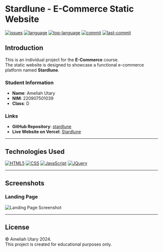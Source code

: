 # Stardlune - E-Commerce Static Website  
[![issues](https://img.shields.io/github/issues/ameliahutary/stardlune)](https://github.com/ameliahutary/stardlune/issues)
[![language](https://img.shields.io/github/languages/count/ameliahutary/stardlune)](https://github.com/ameliahutary/stardlune/search?l=html)
[![top-language](https://img.shields.io/github/languages/top/ameliahutary/stardlune)](https://github.com/ameliahutary/stardlune/search?l=html)
[![commit](https://img.shields.io/github/commit-activity/m/ameliahutary/stardlune)](https://github.com/ameliahutary/stardlune/commits/main)
[![last-commit](https://img.shields.io/github/last-commit/ameliahutary/stardlune)](https://github.com/ameliahutary/stardlune/commits/main)

## Introduction  
This is an individual project for the **E-Commerce** course.  
The static website is designed to showcase a functional e-commerce platform named **Stardlune**.  

### Student Information  
- **Name**: Ameliah Utary 
- **NIM**: 220907501039   
- **Class**: D  

### Links  
- **GitHub Repository**: [stardlune](https://github.com/ameliahutary/stardlune)  
- **Live Website on Vercel**: [Stardlune](https://stardlune.vercel.app/)  

---

## Technologies Used  
[![HTML5](https://img.shields.io/badge/-HTML5-black?style=flat-square&logo=html5&logoColor=orange)](https://github.com/ameliahutary?tab=repositories&language=html)
[![CSS](https://img.shields.io/badge/-CSS-black?style=flat-square&logo=css3&logoColor=blue)](https://github.com/ameliahutary?tab=repositories&language=css)
[![JavaScript](https://img.shields.io/badge/-JavaScript-black?style=flat-square&logo=javascript)](https://github.com/ameliahutary?tab=repositories&language=javascript)
[![JQuery](https://img.shields.io/badge/-JQuery-black?style=flat-square&logo=jquery&logoColor=%230769AD)](https://github.com/ameliahutary?tab=repositories)

---

## Screenshots  

### Landing Page
![Landing Page Screenshot](assets/screenshots/landing-page.png)  

---

## License  
&#169; Ameliah Utary 2024.  
This project is created for educational purposes only.  
